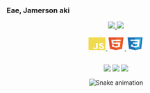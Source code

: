 ### Eae, Jamerson aki

<div align="center">
  <a href="https://github.com/jamisu337">
  <img height="160em" src="https://github-readme-stats.vercel.app/api?username=jamisu337&show_icons=true&theme=midnight-purple&include_all_commits=true&count_private=true&title_color=9f4ec6&text_color=eeeeee&border_color=9f4ec6&bg_color=0d1117"/>
  <img height="160em" src="https://github-readme-stats.vercel.app/api/top-langs/?username=jamisu337&layout=compact&langs_count=7&theme=midnight-purple&title_color=9f4ec6&text_color=eeeeee&border_color=9f4ec6&bg_color=0d1117"/>
</div>
<div style="display: inline_block" align="center"><br>
  <img alt="Rafa-Js" height="30" width="40" src="https://raw.githubusercontent.com/devicons/devicon/master/icons/javascript/javascript-plain.svg">
  <img alt="Rafa-HTML" height="30" width="40" src="https://raw.githubusercontent.com/devicons/devicon/master/icons/html5/html5-original.svg">
  <img alt="Rafa-CSS" height="30" width="40" src="https://raw.githubusercontent.com/devicons/devicon/master/icons/css3/css3-original.svg">
</div>

  ##
 
<div align="center"> 
  <a href="https://www.instagram.com/jamisu.337/" target="_blank"><img src="https://img.shields.io/badge/-Instagram-%23E4405F?style=for-the-badge&logo=instagram&logoColor=white" target="_blank"></a>
  <a href = "mailto:jamersonlima337@gmail.com"><img src="https://img.shields.io/badge/-Gmail-%23333?style=for-the-badge&logo=gmail&logoColor=white" target="_blank"></a>
  <a href = "wa.me/5584992105768"><img src="https://img.shields.io/badge/WhatsApp-25D366?style=for-the-badge&logo=whatsapp&logoColor=white"></a>
 
 
  ![Snake animation](https://github.com/jamisu337/jamisu337/blob/output/github-contribution-grid-snake.svg)
 
</div>
